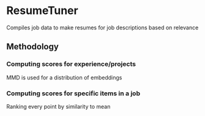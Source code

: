 # ResumeTuner
Compiles job data to make resumes for job descriptions based on relevance

## Methodology

### Computing scores for experience/projects
MMD is used for a distribution of embeddings

### Computing scores for specific items in a job

Ranking every point by similarity to mean

